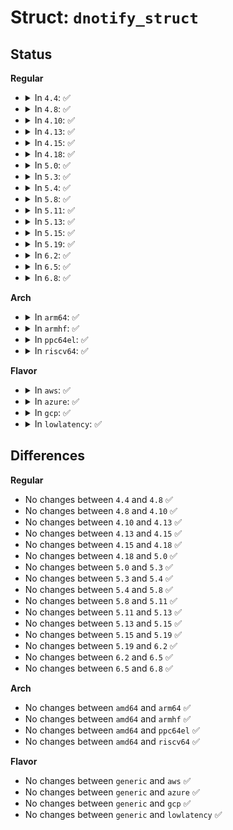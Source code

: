 # Struct: <code>dnotify_struct</code>

## Status
<b>Regular</b>
<ul>
<li>
<details>
<summary>In <code>4.4</code>: ✅</summary>

```c
struct dnotify_struct {
    struct dnotify_struct *dn_next;
    __u32 dn_mask;
    int dn_fd;
    struct file *dn_filp;
    fl_owner_t dn_owner;
};
```
</details>
</li>
<li>
<details>
<summary>In <code>4.8</code>: ✅</summary>

```c
struct dnotify_struct {
    struct dnotify_struct *dn_next;
    __u32 dn_mask;
    int dn_fd;
    struct file *dn_filp;
    fl_owner_t dn_owner;
};
```
</details>
</li>
<li>
<details>
<summary>In <code>4.10</code>: ✅</summary>

```c
struct dnotify_struct {
    struct dnotify_struct *dn_next;
    __u32 dn_mask;
    int dn_fd;
    struct file *dn_filp;
    fl_owner_t dn_owner;
};
```
</details>
</li>
<li>
<details>
<summary>In <code>4.13</code>: ✅</summary>

```c
struct dnotify_struct {
    struct dnotify_struct *dn_next;
    __u32 dn_mask;
    int dn_fd;
    struct file *dn_filp;
    fl_owner_t dn_owner;
};
```
</details>
</li>
<li>
<details>
<summary>In <code>4.15</code>: ✅</summary>

```c
struct dnotify_struct {
    struct dnotify_struct *dn_next;
    __u32 dn_mask;
    int dn_fd;
    struct file *dn_filp;
    fl_owner_t dn_owner;
};
```
</details>
</li>
<li>
<details>
<summary>In <code>4.18</code>: ✅</summary>

```c
struct dnotify_struct {
    struct dnotify_struct *dn_next;
    __u32 dn_mask;
    int dn_fd;
    struct file *dn_filp;
    fl_owner_t dn_owner;
};
```
</details>
</li>
<li>
<details>
<summary>In <code>5.0</code>: ✅</summary>

```c
struct dnotify_struct {
    struct dnotify_struct *dn_next;
    __u32 dn_mask;
    int dn_fd;
    struct file *dn_filp;
    fl_owner_t dn_owner;
};
```
</details>
</li>
<li>
<details>
<summary>In <code>5.3</code>: ✅</summary>

```c
struct dnotify_struct {
    struct dnotify_struct *dn_next;
    __u32 dn_mask;
    int dn_fd;
    struct file *dn_filp;
    fl_owner_t dn_owner;
};
```
</details>
</li>
<li>
<details>
<summary>In <code>5.4</code>: ✅</summary>

```c
struct dnotify_struct {
    struct dnotify_struct *dn_next;
    __u32 dn_mask;
    int dn_fd;
    struct file *dn_filp;
    fl_owner_t dn_owner;
};
```
</details>
</li>
<li>
<details>
<summary>In <code>5.8</code>: ✅</summary>

```c
struct dnotify_struct {
    struct dnotify_struct *dn_next;
    __u32 dn_mask;
    int dn_fd;
    struct file *dn_filp;
    fl_owner_t dn_owner;
};
```
</details>
</li>
<li>
<details>
<summary>In <code>5.11</code>: ✅</summary>

```c
struct dnotify_struct {
    struct dnotify_struct *dn_next;
    __u32 dn_mask;
    int dn_fd;
    struct file *dn_filp;
    fl_owner_t dn_owner;
};
```
</details>
</li>
<li>
<details>
<summary>In <code>5.13</code>: ✅</summary>

```c
struct dnotify_struct {
    struct dnotify_struct *dn_next;
    __u32 dn_mask;
    int dn_fd;
    struct file *dn_filp;
    fl_owner_t dn_owner;
};
```
</details>
</li>
<li>
<details>
<summary>In <code>5.15</code>: ✅</summary>

```c
struct dnotify_struct {
    struct dnotify_struct *dn_next;
    __u32 dn_mask;
    int dn_fd;
    struct file *dn_filp;
    fl_owner_t dn_owner;
};
```
</details>
</li>
<li>
<details>
<summary>In <code>5.19</code>: ✅</summary>

```c
struct dnotify_struct {
    struct dnotify_struct *dn_next;
    __u32 dn_mask;
    int dn_fd;
    struct file *dn_filp;
    fl_owner_t dn_owner;
};
```
</details>
</li>
<li>
<details>
<summary>In <code>6.2</code>: ✅</summary>

```c
struct dnotify_struct {
    struct dnotify_struct *dn_next;
    __u32 dn_mask;
    int dn_fd;
    struct file *dn_filp;
    fl_owner_t dn_owner;
};
```
</details>
</li>
<li>
<details>
<summary>In <code>6.5</code>: ✅</summary>

```c
struct dnotify_struct {
    struct dnotify_struct *dn_next;
    __u32 dn_mask;
    int dn_fd;
    struct file *dn_filp;
    fl_owner_t dn_owner;
};
```
</details>
</li>
<li>
<details>
<summary>In <code>6.8</code>: ✅</summary>

```c
struct dnotify_struct {
    struct dnotify_struct *dn_next;
    __u32 dn_mask;
    int dn_fd;
    struct file *dn_filp;
    fl_owner_t dn_owner;
};
```
</details>
</li>
</ul>
<b>Arch</b>
<ul>
<li>
<details>
<summary>In <code>arm64</code>: ✅</summary>

```c
struct dnotify_struct {
    struct dnotify_struct *dn_next;
    __u32 dn_mask;
    int dn_fd;
    struct file *dn_filp;
    fl_owner_t dn_owner;
};
```
</details>
</li>
<li>
<details>
<summary>In <code>armhf</code>: ✅</summary>

```c
struct dnotify_struct {
    struct dnotify_struct *dn_next;
    __u32 dn_mask;
    int dn_fd;
    struct file *dn_filp;
    fl_owner_t dn_owner;
};
```
</details>
</li>
<li>
<details>
<summary>In <code>ppc64el</code>: ✅</summary>

```c
struct dnotify_struct {
    struct dnotify_struct *dn_next;
    __u32 dn_mask;
    int dn_fd;
    struct file *dn_filp;
    fl_owner_t dn_owner;
};
```
</details>
</li>
<li>
<details>
<summary>In <code>riscv64</code>: ✅</summary>

```c
struct dnotify_struct {
    struct dnotify_struct *dn_next;
    __u32 dn_mask;
    int dn_fd;
    struct file *dn_filp;
    fl_owner_t dn_owner;
};
```
</details>
</li>
</ul>
<b>Flavor</b>
<ul>
<li>
<details>
<summary>In <code>aws</code>: ✅</summary>

```c
struct dnotify_struct {
    struct dnotify_struct *dn_next;
    __u32 dn_mask;
    int dn_fd;
    struct file *dn_filp;
    fl_owner_t dn_owner;
};
```
</details>
</li>
<li>
<details>
<summary>In <code>azure</code>: ✅</summary>

```c
struct dnotify_struct {
    struct dnotify_struct *dn_next;
    __u32 dn_mask;
    int dn_fd;
    struct file *dn_filp;
    fl_owner_t dn_owner;
};
```
</details>
</li>
<li>
<details>
<summary>In <code>gcp</code>: ✅</summary>

```c
struct dnotify_struct {
    struct dnotify_struct *dn_next;
    __u32 dn_mask;
    int dn_fd;
    struct file *dn_filp;
    fl_owner_t dn_owner;
};
```
</details>
</li>
<li>
<details>
<summary>In <code>lowlatency</code>: ✅</summary>

```c
struct dnotify_struct {
    struct dnotify_struct *dn_next;
    __u32 dn_mask;
    int dn_fd;
    struct file *dn_filp;
    fl_owner_t dn_owner;
};
```
</details>
</li>
</ul>

## Differences
<b>Regular</b>
<ul>
<li>
No changes between <code>4.4</code> and <code>4.8</code> ✅
</li>
<li>
No changes between <code>4.8</code> and <code>4.10</code> ✅
</li>
<li>
No changes between <code>4.10</code> and <code>4.13</code> ✅
</li>
<li>
No changes between <code>4.13</code> and <code>4.15</code> ✅
</li>
<li>
No changes between <code>4.15</code> and <code>4.18</code> ✅
</li>
<li>
No changes between <code>4.18</code> and <code>5.0</code> ✅
</li>
<li>
No changes between <code>5.0</code> and <code>5.3</code> ✅
</li>
<li>
No changes between <code>5.3</code> and <code>5.4</code> ✅
</li>
<li>
No changes between <code>5.4</code> and <code>5.8</code> ✅
</li>
<li>
No changes between <code>5.8</code> and <code>5.11</code> ✅
</li>
<li>
No changes between <code>5.11</code> and <code>5.13</code> ✅
</li>
<li>
No changes between <code>5.13</code> and <code>5.15</code> ✅
</li>
<li>
No changes between <code>5.15</code> and <code>5.19</code> ✅
</li>
<li>
No changes between <code>5.19</code> and <code>6.2</code> ✅
</li>
<li>
No changes between <code>6.2</code> and <code>6.5</code> ✅
</li>
<li>
No changes between <code>6.5</code> and <code>6.8</code> ✅
</li>
</ul>
<b>Arch</b>
<ul>
<li>
No changes between <code>amd64</code> and <code>arm64</code> ✅
</li>
<li>
No changes between <code>amd64</code> and <code>armhf</code> ✅
</li>
<li>
No changes between <code>amd64</code> and <code>ppc64el</code> ✅
</li>
<li>
No changes between <code>amd64</code> and <code>riscv64</code> ✅
</li>
</ul>
<b>Flavor</b>
<ul>
<li>
No changes between <code>generic</code> and <code>aws</code> ✅
</li>
<li>
No changes between <code>generic</code> and <code>azure</code> ✅
</li>
<li>
No changes between <code>generic</code> and <code>gcp</code> ✅
</li>
<li>
No changes between <code>generic</code> and <code>lowlatency</code> ✅
</li>
</ul>
